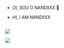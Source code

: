 - OI, SOU O NANDIIXX 🤗
- HI, I AM NANDIIXX

   ##
 
<div> 
  <a href="https://www.youtube.com/channel/UCJUq5KbYxUjSfzxzS-eojyw" target="_blank" <img src="https://img.shields.io/badge/YouTube-FF0000?style=for-the-badge&logo=youtube&logoColor=white"> </a>
    <p> <a href="https://instagram.com/hernandiixx" target="_blank" <img src="https://img.shields.io/badge/-Instagram-%23E4405F?style=for-the-badge&logo=instagram&logoColor=white"> </a></p>
   <p> <a href="https://www.twitch.tv/nandiixx" target="_blank"><img src="https://img.shields.io/badge/Twitch-9146FF?style=for-the-badge&logo=twitch&logoColor=white" target="_blank" rel="noopener noreferrer"></a></p>
  <p> <a href = "mailto:sednanreh.nandes@gmail.com"><img src="https://img.shields.io/badge/-Gmail-%23333?style=for-the-badge&logo=gmail&logoColor=white" target="_blank" rel="noopener noreferrer"></a></p>
 

</div>
